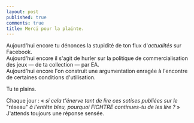 ```yaml
---
layout: post
published: true
comments: true
title: Merci pour la plainte.
---
```

Aujourd'hui encore tu dénonces la stupidité de ton flux d'*actualités* sur Facebook.  
Aujourd'hui encore il s'agit de hurler sur la politique de commercialisation des jeux — de ta collection — par EA.  
Aujourd'hui encore l'on construit une argumentation enragée à l'encontre de certaines conditions d'utilisation.

Tu te plains.

Chaque jour : « *si cela t'énerve tant de lire ces sotises publiées sur le* "réseau" *à l'entête bleu, pourquoi FICHTRE continues-tu de les lire ?* »
J'attends toujours une réponse sensée.
